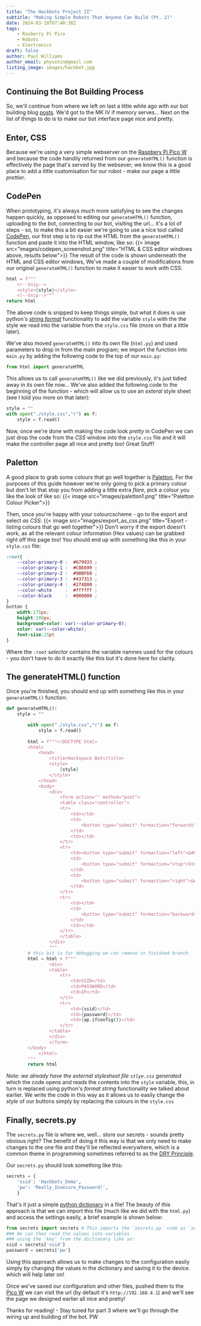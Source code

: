```yaml
---
title: "The Hackbots Project II"
subtitle: "Making Simple Robots That Anyone Can Build (Pt. 2)"
date: 2024-03-18T07:40:38Z
tags:
    - Rasberry Pi Pico
    - Robots
    - Electronics
draft: false
author: Paul Williams
author_email: phyushin@gmail.com
listing_image: images/hackbot.jpg
---
```


## Continuing the Bot Building Process
So, we'll continue from where we left on last a little while ago with our bot building blog [posts][1]. 
We'd got to the MK IV if memory serves... Next on the list of things to do is to make our bot interface page nice and pretty.

## Enter, CSS
Because we're using a very simple webserver on the [Raspbery Pi Pico W][2] and because the code handily returned from our `generateHTML()` function is effectively the page that's served by the websever; we know this is a good place to add a little customisation for our robot - make our page a little _prettier_.

## CodePen
When prototyping, it's always much more satisfying to see the changes happen quickly, as opposed to editing our `generateHTML()` function, uploading to the bot, connecting to our bot, visiting the url... it's a lot of steps - so, to make this a bit easier we're going to use a nice tool called [CodePen][3], our first step is to rip out the HTML from the `generateHTML()` function and paste it into the HTML window, like so:
{{< image src="images/codepen_screenshot.png" title="HTML & CSS editor windows above, results below">}}
The result of the code is shown underneath the HTML and CSS editor windows, We've made a couple of modifications from our original `generateHTML()` function to make it easier to work with CSS:

```python
html = f"""
    <!--Snip-->
    <style>{style}</style>
    <!--Snip-->"""
return html
```

The above code is snipped to keep things simple, but what it does is use python's [_string format_][5] functionality to add the variable `style` with the the style we read into the variable from the `style.css` file (more on that a little later).

We've also moved `generateHTML()` into its own file (`html.py`) and used parameters to drop in from the main program; we import the function into `main.py` by adding the following code to the top of our `main.py`:

```python
from html import generateHTML
```

This allows us to call `generateHTML()` like we did previously, it's just tidied away in its own file now... We've also added the following code to the beginning of the function - which will allow us to use an _exteral_ style sheet (see I told you more on that later):
```python
style = ""
with open("./style.css","r") as f:
    style = f.read()
```
Now, once we're done with making the code look _pretty_ in CodePen we can just drop the code from the _CSS_ window into the `style.css` file and it will make the controller page all nice and pretty too! Great Stuff!

## Paletton
A good place to grab some colours that go well together is [Paletton][3], For the purposes of this guide however we're only going to pick a primary colour but don't let that stop you from adding a little extra _flare_, pick a colour you like the look of like so:
{{< image src="images/paletton1.png" title="Paletton Colour Picker">}}

Then, once you're happy with your colourcscheme - go to the export and select _as CSS_:
{{< image src="images/export_as_css.png" title="Export - listing colours that go well together">}}
Don't worry if the export doesn't work, as all the relevant colour information (Hex values) can be grabbed right off this page too!
You should end up with something like this in your `style.css` file:
```css
:root{
    --color-primary-0 :  #679933 ;
    --color-primary-1 :  #C0E699 ;
    --color-primary-2 :  #90BF60 ;
    --color-primary-3 :  #437313 ;
    --color-primary-4 :  #274D00 ;
    --color-white     :  #ffffff ;
    --color-black     :  #000000 ;
}
button {
    width:175px;
    height:100px;
    background-color: var(--color-primary-0);
    color: var(--color-white);
    font-size:25pt
}
```
Where the `:root` _selector_ contains the variable namnes used for the colours - you don't have to do it exactly like this but it's done here for clarity.

## The generateHTML() function
Once you're finished, you should end up with something like this in your `generateHTML()` function:

```python
def generateHTML():
    style = ""

        with open("./style.css","r") as f:
            style = f.read()
        
        html = f"""<!DOCTYPE html>
        <html>
            <head> 
                <title>Hackspace Bot</title> 
                <style>
                    {style}
                </style>
            </head>
            <body>
                <div>
                    <form action="" method="post">
                    <table class="controller">
                    <tr>
                        <td></td>
                        <td>
                            <button type="submit" formaction="forwards">&#8593</button>
                        </td>
                        <td></td>
                    </tr>
                    <tr>
                        <td><button type="submit" formaction="left">&#8592</button></td>
                        <td>
                            <button type="submit" formaction="stop">Stop</button>
                        </td>
                        <td>
                            <button type="submit" formaction="right">&#8594</button>
                        </td>
                    </tr>
                    <tr>
                        <td></td>
                        <td>
                            <button type="submit" formaction="backwards" >&#8595</button>
                        </td>
                        <td></td>
                    </tr>
                    </table>
                </div>
                """
        # this bit is for debugging we can remove in finished branch
        html = html + f"""
                <div>
                <table>
                    <tr>
                        <td>SSID</td>
                        <td>PASSWORD</td>
                        <td>IP</td>
                    </tr>
                    <tr>
                        <td>{ssid}</td>
                        <td>{password}</td>
                        <td>{ap.ifconfig()}</td>
                    </tr>
                </table>
                </div>
                </form>
        </body>
            </html>
        """
        return html
```

_Note: we already have the external stylesheet file `stlye.css` generated_ which the code opens and reads the contents into the `style` variable, this, in turn is replaced using python's _format string_ functionality we talked about earlier. We write the code in this way as it allows us to easily change the _style_ of our buttons simply by replacing the colours in the `style.css`

## Finally, secrets.py
The `secrets.py` file is where we, well... store our secrets - sounds pretty obvious right? 
The benefit of doing it this way is that we only need to make changes to the one file and they'll be reflected everywhere, which is a common theme in programming sometimes referred to as the [DRY Principle][6]. 

Our `secrets.py` should look something like this:

```python
secrets = {
    'ssid': 'Hackbots_Demo',
    'pw': 'Really_Insecure_Password!',
    }
```

That's it just a simple [python dictionary][7] in a file! The beauty of this approach is that we can import this file (much like we did with the `html.py`) and access the settings easily, a brief example is shown below:

```python
from secrets import secrets # This imports the `secrets.py` code as `secrets` into the current file
### We can then read the values into variables
### using the 'key' from the dictionary like so:
ssid = secrets['ssid']
password = secrets['pw']
```

Using this approach allows us to make changes to the configuration easily simply by changing the values in the dictionary and saving it to the device. which will help later on!

Once we've saved our configuration and other files, pushed them to the [Pico W][2] we can visit the url (by default it's `http://192.168.4.1`) and we'll see the page we designed earlier all nice and pretty!

Thanks for reading! - Stay tuned for part 3 where we'll go through the wiring up and building of the bot.
PW

[1]: https://www.leighhack.org/blog/2024/the-hackbots-project/ "Original Hackbot Adventures"
[2]: https://www.raspberrypi.com/documentation/microcontrollers/raspberry-pi-pico.html "Raspberry Pi Pico"
[3]: https://codepen.io/pen/ "CodePen"
[4]: https://paletton.com/ "Paletton"
[5]: https://docs.python.org/3/tutorial/inputoutput.html#formatted-string-literals "Format Strings"
[6]: https://en.wikipedia.org/wiki/Don't_repeat_yourself "DRY programming" 
[7]: https://docs.python.org/3/tutorial/datastructures.html#dictionaries "Python Dictionary"